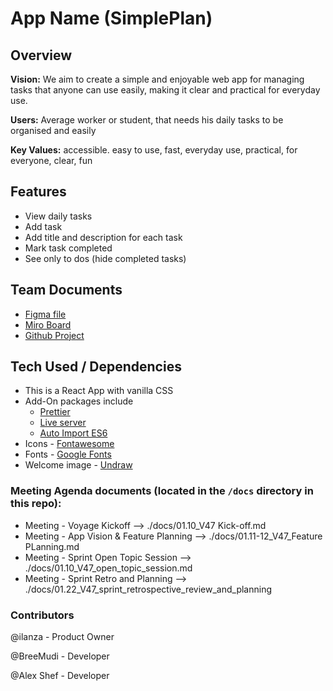 # App Name (SimplePlan)

## Overview

**Vision:** We aim to create a simple and enjoyable web app for managing tasks that anyone can use easily, making it clear and practical for everyday use.

**Users:** Average worker or student, that needs his daily tasks to be organised and easily 

**Key Values:** accessible. easy to use, fast, everyday use, practical, for everyone, clear, fun

## Features

- View daily tasks
- Add task
- Add title and description for each task
- Mark task completed
- See only to dos (hide completed tasks)

## Team Documents

- [Figma file](https://www.figma.com/file/Vh1YyNdb59fyKBH4paDfNR/Our-project?type=design&node-id=0-1&mode=design&t=gHTozEQwf1c42BSL-0)
- [Miro Board](https://miro.com/app/board/uXjVN6gGsh4=/)
- [Github Project](https://github.com/orgs/chingu-voyages/projects/200/views/3)

## Tech Used / Dependencies
- This is a React App with vanilla CSS
- Add-On packages include
  - [Prettier](https://marketplace.visualstudio.com/publishers/esbenp)
  - [Live server](https://github.com/ritwickdey/vscode-live-server)
  - [Auto Import ES6](https://marketplace.visualstudio.com/items?itemName=NuclleaR.vscode-extension-auto-import)
- Icons - [Fontawesome](https://fontawesome.com/)
- Fonts - [Google Fonts](https://fonts.google.com/)
- Welcome image - [Undraw](https://undraw.co/search)


### Meeting Agenda documents (located in the `/docs` directory in this repo):

- Meeting - Voyage Kickoff --> ./docs/01.10_V47 Kick-off.md
- Meeting - App Vision & Feature Planning --> ./docs/01.11-12_V47_Feature PLanning.md
- Meeting - Sprint Open Topic Session --> ./docs/01.10_V47_open_topic_session.md
- Meeting - Sprint Retro and Planning --> ./docs/01.22_V47_sprint_retrospective_review_and_planning

### Contributors
@ilanza - Product Owner

@BreeMudi - Developer

@Alex Shef - Developer
